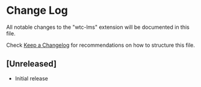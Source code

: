 # Change Log

All notable changes to the "wtc-lms" extension will be documented in this file.

Check [Keep a Changelog](http://keepachangelog.com/) for recommendations on how to structure this file.

## [Unreleased]

- Initial release